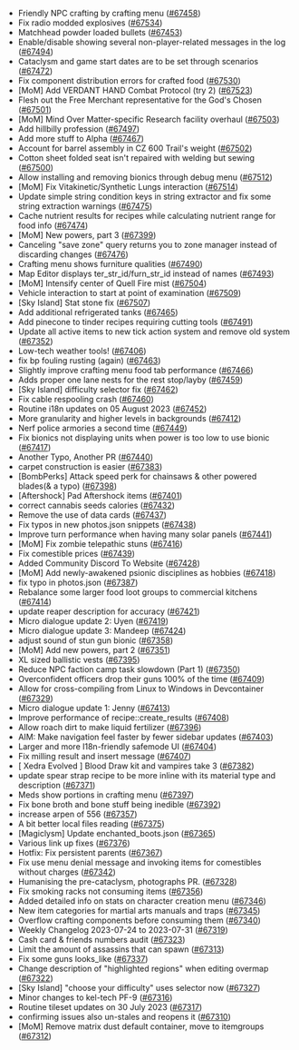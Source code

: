 * Friendly NPC crafting by crafting menu ([#67458](https://github.com/CleverRaven/Cataclysm-DDA/pull/67458))
* Fix radio modded explosives ([#67534](https://github.com/CleverRaven/Cataclysm-DDA/pull/67534))
* Matchhead powder loaded bullets ([#67453](https://github.com/CleverRaven/Cataclysm-DDA/pull/67453))
* Enable/disable showing several non-player-related messages in the log ([#67494](https://github.com/CleverRaven/Cataclysm-DDA/pull/67494))
* Cataclysm and game start dates are to be set through scenarios ([#67472](https://github.com/CleverRaven/Cataclysm-DDA/pull/67472))
* Fix component distribution errors for crafted food ([#67530](https://github.com/CleverRaven/Cataclysm-DDA/pull/67530))
* [MoM] Add VERDANT HAND Combat Protocol (try 2) ([#67523](https://github.com/CleverRaven/Cataclysm-DDA/pull/67523))
* Flesh out the Free Merchant representative for the God's Chosen ([#67501](https://github.com/CleverRaven/Cataclysm-DDA/pull/67501))
* [MoM] Mind Over Matter-specific Research facility overhaul ([#67503](https://github.com/CleverRaven/Cataclysm-DDA/pull/67503))
* Add hillbilly profession ([#67497](https://github.com/CleverRaven/Cataclysm-DDA/pull/67497))
* Add more stuff to Alpha ([#67467](https://github.com/CleverRaven/Cataclysm-DDA/pull/67467))
* Account for barrel assembly in CZ 600 Trail's weight ([#67502](https://github.com/CleverRaven/Cataclysm-DDA/pull/67502))
* Cotton sheet folded seat isn't repaired with welding but sewing ([#67500](https://github.com/CleverRaven/Cataclysm-DDA/pull/67500))
* Allow installing and removing bionics through debug menu ([#67512](https://github.com/CleverRaven/Cataclysm-DDA/pull/67512))
* [MoM] Fix Vitakinetic/Synthetic Lungs interaction ([#67514](https://github.com/CleverRaven/Cataclysm-DDA/pull/67514))
* Update simple string condition keys in string extractor and fix some string extraction warnings ([#67475](https://github.com/CleverRaven/Cataclysm-DDA/pull/67475))
* Cache nutrient results for recipes while calculating nutrient range for food info ([#67474](https://github.com/CleverRaven/Cataclysm-DDA/pull/67474))
* [MoM] New powers, part 3 ([#67399](https://github.com/CleverRaven/Cataclysm-DDA/pull/67399))
* Canceling "save zone" query returns you to zone manager instead of discarding changes ([#67476](https://github.com/CleverRaven/Cataclysm-DDA/pull/67476))
* Crafting menu shows furniture qualities ([#67490](https://github.com/CleverRaven/Cataclysm-DDA/pull/67490))
* Map Editor displays ter_str_id/furn_str_id instead of names ([#67493](https://github.com/CleverRaven/Cataclysm-DDA/pull/67493))
* [MoM] Intensify center of Quell Fire mist ([#67504](https://github.com/CleverRaven/Cataclysm-DDA/pull/67504))
* Vehicle interaction to start at point of examination ([#67509](https://github.com/CleverRaven/Cataclysm-DDA/pull/67509))
* [Sky Island] Stat stone fix ([#67507](https://github.com/CleverRaven/Cataclysm-DDA/pull/67507))
* Add additional refrigerated tanks ([#67465](https://github.com/CleverRaven/Cataclysm-DDA/pull/67465))
* Add pinecone to tinder recipes requiring cutting tools ([#67491](https://github.com/CleverRaven/Cataclysm-DDA/pull/67491))
* Update all active items to new tick action system and remove old system ([#67352](https://github.com/CleverRaven/Cataclysm-DDA/pull/67352))
* Low-tech weather tools! ([#67406](https://github.com/CleverRaven/Cataclysm-DDA/pull/67406))
* fix bp fouling rusting (again) ([#67463](https://github.com/CleverRaven/Cataclysm-DDA/pull/67463))
* Slightly improve crafting menu food tab performance ([#67466](https://github.com/CleverRaven/Cataclysm-DDA/pull/67466))
* Adds proper one lane nests for the rest stop/layby ([#67459](https://github.com/CleverRaven/Cataclysm-DDA/pull/67459))
* [Sky Island] difficulty selector fix ([#67462](https://github.com/CleverRaven/Cataclysm-DDA/pull/67462))
* Fix cable respooling crash ([#67460](https://github.com/CleverRaven/Cataclysm-DDA/pull/67460))
* Routine i18n updates on 05 August 2023 ([#67452](https://github.com/CleverRaven/Cataclysm-DDA/pull/67452))
* More granularity and higher levels in backgrounds ([#67412](https://github.com/CleverRaven/Cataclysm-DDA/pull/67412))
* Nerf police armories a second time ([#67449](https://github.com/CleverRaven/Cataclysm-DDA/pull/67449))
* Fix bionics not displaying units when power is too low to use bionic ([#67417](https://github.com/CleverRaven/Cataclysm-DDA/pull/67417))
* Another Typo, Another PR ([#67440](https://github.com/CleverRaven/Cataclysm-DDA/pull/67440))
* carpet construction is easier ([#67383](https://github.com/CleverRaven/Cataclysm-DDA/pull/67383))
* [BombPerks] Attack speed perk for chainsaws & other powered blades(& a typo) ([#67398](https://github.com/CleverRaven/Cataclysm-DDA/pull/67398))
* [Aftershock] Pad Aftershock items ([#67401](https://github.com/CleverRaven/Cataclysm-DDA/pull/67401))
* correct cannabis seeds calories ([#67432](https://github.com/CleverRaven/Cataclysm-DDA/pull/67432))
* Remove the use of data cards ([#67437](https://github.com/CleverRaven/Cataclysm-DDA/pull/67437))
* Fix typos in new photos.json snippets ([#67438](https://github.com/CleverRaven/Cataclysm-DDA/pull/67438))
* Improve turn performance when having many solar panels ([#67441](https://github.com/CleverRaven/Cataclysm-DDA/pull/67441))
* [MoM] Fix zombie telepathic stuns ([#67416](https://github.com/CleverRaven/Cataclysm-DDA/pull/67416))
* Fix comestible prices ([#67439](https://github.com/CleverRaven/Cataclysm-DDA/pull/67439))
* Added Community Discord To Website ([#67428](https://github.com/CleverRaven/Cataclysm-DDA/pull/67428))
* [MoM] Add newly-awakened psionic disciplines as hobbies ([#67418](https://github.com/CleverRaven/Cataclysm-DDA/pull/67418))
* fix typo in photos.json ([#67387](https://github.com/CleverRaven/Cataclysm-DDA/pull/67387))
* Rebalance some larger food loot groups to commercial kitchens ([#67414](https://github.com/CleverRaven/Cataclysm-DDA/pull/67414))
* update reaper description for accuracy ([#67421](https://github.com/CleverRaven/Cataclysm-DDA/pull/67421))
* Micro dialogue update 2: Uyen ([#67419](https://github.com/CleverRaven/Cataclysm-DDA/pull/67419))
* Micro dialogue update 3: Mandeep ([#67424](https://github.com/CleverRaven/Cataclysm-DDA/pull/67424))
* adjust sound of stun gun bionic ([#67358](https://github.com/CleverRaven/Cataclysm-DDA/pull/67358))
* [MoM] Add new powers, part 2 ([#67351](https://github.com/CleverRaven/Cataclysm-DDA/pull/67351))
* XL sized ballistic vests ([#67395](https://github.com/CleverRaven/Cataclysm-DDA/pull/67395))
* Reduce NPC faction camp task slowdown (Part 1) ([#67350](https://github.com/CleverRaven/Cataclysm-DDA/pull/67350))
* Overconfident officers drop their guns 100% of the time ([#67409](https://github.com/CleverRaven/Cataclysm-DDA/pull/67409))
* Allow for cross-compiling from Linux to Windows in Devcontainer ([#67329](https://github.com/CleverRaven/Cataclysm-DDA/pull/67329))
* Micro dialogue update 1: Jenny ([#67413](https://github.com/CleverRaven/Cataclysm-DDA/pull/67413))
* Improve performance of recipe::create_results ([#67408](https://github.com/CleverRaven/Cataclysm-DDA/pull/67408))
* Allow roach dirt to make liquid fertilizer ([#67396](https://github.com/CleverRaven/Cataclysm-DDA/pull/67396))
* AIM: Make navigation feel faster by fewer sidebar updates ([#67403](https://github.com/CleverRaven/Cataclysm-DDA/pull/67403))
* Larger and more I18n-friendly safemode UI ([#67404](https://github.com/CleverRaven/Cataclysm-DDA/pull/67404))
* Fix milling result and insert message ([#67407](https://github.com/CleverRaven/Cataclysm-DDA/pull/67407))
* [ Xedra Evolved ] Blood Draw kit and vampires take 3 ([#67382](https://github.com/CleverRaven/Cataclysm-DDA/pull/67382))
* update spear strap recipe to be more inline with its material type and description ([#67371](https://github.com/CleverRaven/Cataclysm-DDA/pull/67371))
* Meds show portions in crafting menu ([#67397](https://github.com/CleverRaven/Cataclysm-DDA/pull/67397))
* Fix bone broth and bone stuff being inedible ([#67392](https://github.com/CleverRaven/Cataclysm-DDA/pull/67392))
* increase arpen of 556 ([#67357](https://github.com/CleverRaven/Cataclysm-DDA/pull/67357))
* A bit better local files reading ([#67375](https://github.com/CleverRaven/Cataclysm-DDA/pull/67375))
* [Magiclysm] Update enchanted_boots.json ([#67365](https://github.com/CleverRaven/Cataclysm-DDA/pull/67365))
* Various link up fixes ([#67376](https://github.com/CleverRaven/Cataclysm-DDA/pull/67376))
* Hotfix: Fix persistent parents ([#67367](https://github.com/CleverRaven/Cataclysm-DDA/pull/67367))
* Fix use menu denial message and invoking items for comestibles without charges ([#67342](https://github.com/CleverRaven/Cataclysm-DDA/pull/67342))
* Humanising the pre-cataclysm, photographs PR. ([#67328](https://github.com/CleverRaven/Cataclysm-DDA/pull/67328))
* Fix smoking racks not consuming items ([#67356](https://github.com/CleverRaven/Cataclysm-DDA/pull/67356))
* Added detailed info on stats on character creation menu ([#67346](https://github.com/CleverRaven/Cataclysm-DDA/pull/67346))
* New item categories for martial arts manuals and traps ([#67345](https://github.com/CleverRaven/Cataclysm-DDA/pull/67345))
* Overflow crafting components before consuming them ([#67340](https://github.com/CleverRaven/Cataclysm-DDA/pull/67340))
* Weekly Changelog 2023-07-24 to 2023-07-31 ([#67319](https://github.com/CleverRaven/Cataclysm-DDA/pull/67319))
* Cash card & friends numbers audit ([#67323](https://github.com/CleverRaven/Cataclysm-DDA/pull/67323))
* Limit the amount of assassins that can spawn ([#67313](https://github.com/CleverRaven/Cataclysm-DDA/pull/67313))
* Fix some guns looks_like ([#67337](https://github.com/CleverRaven/Cataclysm-DDA/pull/67337))
* Change description of "highlighted regions" when editing overmap ([#67322](https://github.com/CleverRaven/Cataclysm-DDA/pull/67322))
* [Sky Island] "choose your difficulty" uses selector now ([#67327](https://github.com/CleverRaven/Cataclysm-DDA/pull/67327))
* Minor changes to kel-tech PF-9 ([#67316](https://github.com/CleverRaven/Cataclysm-DDA/pull/67316))
* Routine tileset updates on 30 July 2023 ([#67317](https://github.com/CleverRaven/Cataclysm-DDA/pull/67317))
* confirming issues also un-stales and reopens it ([#67310](https://github.com/CleverRaven/Cataclysm-DDA/pull/67310))
* [MoM] Remove matrix dust default container, move to itemgroups ([#67312](https://github.com/CleverRaven/Cataclysm-DDA/pull/67312))
